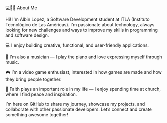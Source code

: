

💻🧑‍💻 About Me

Hi! I'm Albin Lopez, a Software Development student at ITLA (Instituto Tecnológico de Las Américas). I'm passionate about technology, always looking for new challenges and ways to improve my skills in programming and software design.


💻 I enjoy building creative, functional, and user-friendly applications.

🎹 I'm also a musician — I play the piano and love expressing myself through music.

🎮 I’m a video game enthusiast, interested in how games are made and how they bring people together.

🙏 Faith plays an important role in my life — I enjoy spending time at church, where I find peace and inspiration.


I’m here on GitHub to share my journey, showcase my projects, and collaborate with other passionate developers. Let’s connect and create something awesome together!
<!---
alkysdesaroller/alkysdesaroller is a ✨ special ✨ repository because its `README.md` (this file) appears on your GitHub profile.
You can click the Preview link to take a look at your changes.
--->
